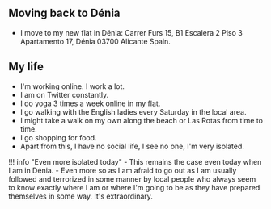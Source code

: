 ## Moving back to Dénia

- I move to my new flat in Dénia: Carrer Furs 15, B1 Escalera 2 Piso 3 Apartamento 17, Dénia 03700 Alicante Spain.

## My life

- I'm working online. I work a lot.
- I am on Twitter constantly.
- I do yoga 3 times a week online in my flat.
- I go walking with the English ladies every Saturday in the local area.
- I might take a walk on my own along the beach or Las Rotas from time to time.
- I go shopping for food.
- Apart from this, I have no social life, I see no one, I'm very isolated.

!!! info "Even more isolated today"
    - This remains the case even today when I am in Dénia. 
    - Even more so as I am afraid to go out as I am usually followed and terrorized in some manner by local people who always seem to know exactly where I am or where I'm going to be as they have prepared themselves in some way. It's extraordinary.
